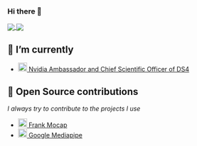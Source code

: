 ### Hi there 👋

<a href="https://github.com/anuraghazra/github-readme-stats">
  <img align="center" src="https://github-readme-stats.vercel.app/api?username=LucaswasTaken&count_private=true&show_icons=true&theme=radical" />
</a>
<a href="https://github.com/anuraghazra/convoychat">
  <img align="center" src="https://github-readme-stats.vercel.app/api/top-langs/?username=LucaswasTaken&theme=algolia&layout=compact" />
</a>

## 🙂 I’m currently
- <a style="max-width: 181px;" href="https://github.com/facebookresearch/frankmocap">
    <img class="avatar mr-1" alt="" height="20" width="20" src="https://avatars.githubusercontent.com/u/23121478?s=60&amp;v=4">
    Nvidia Ambassador and Chief Scientific Officer of DS4
    </a>

    
## 👯 Open Source contributions

   *I always try to contribute to the projects I use*
  - <a style="max-width: 181px;" href="https://github.com/facebookresearch/frankmocap">
    <img class="avatar mr-1" alt="" height="20" width="20" src="https://avatars.githubusercontent.com/u/16943930?s=200&v=4">
    Frank Mocap
    </a>
  - <a style="max-width: 181px;" href="https://github.com/google/mediapipe">
    <img class="avatar mr-1" alt="" height="20" width="20" src="https://avatars.githubusercontent.com/u/1342004?s=200&v=4">
    Google Mediapipe
    </a>
<!--
**LucaswasTaken/LucaswasTaken** is a ✨ _special_ ✨ repository because its `README.md` (this file) appears on your GitHub profile.

Here are some ideas to get you started:

- 🔭 I’m currently working on ...
- 🌱 I’m currently learning ...
- 👯 I’m looking to collaborate on ...
- 🤔 I’m looking for help with ...
- 💬 Ask me about ...
- 📫 How to reach me: ...
- 😄 Pronouns: ...
- ⚡ Fun fact: ...
-->
